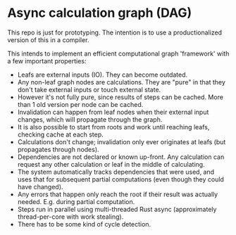 # Async calculation graph (DAG)

This repo is just for prototyping. The intention is to use a productionalized version of this in a compiler.

This intends to implement an efficient computational graph 'framework' with a few important properties:

* Leafs are external inputs (IO). They can become outdated.
* Any non-leaf graph nodes are calculations. They are "pure" in that they don't take external inputs or touch external state.
* However it's not fully pure, since results of steps can be cached. More than 1 old version per node can be cached.
* Invalidation can happen from leaf nodes when their external input changes, which will propagate through the graph.
* It is also possible to start from roots and work until reaching leafs, checking cache at each step.
* Calculations don't change; invalidation only ever originates at leafs (but propagates through nodes).
* Dependencies are not declared or known up-front. Any calculation can request any other calculation or leaf in the middle of calculating.
* The system automatically tracks dependencies that were used, and uses that for subsequent partial computations (even though they could have changed).
* Any errors that happen only reach the root if their result was actually needed. E.g. during partial computation.
* Steps run in parallel using multi-threaded Rust async (approximately thread-per-core with work stealing).
* There has to be some kind of cycle detection.


